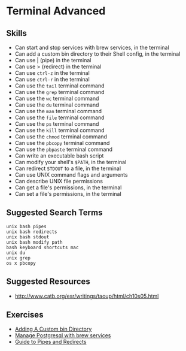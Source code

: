 # Terminal Advanced

## Skills

- Can start and stop services with brew services, in the terminal
- Can add a custom bin directory to their Shell config, in the terminal
- Can use | (pipe) in the terminal
- Can use > (redirect) in the terminal
- Can use `ctrl-z` in the terminal
- Can use `ctrl-r` in the terminal
- Can use the `tail` terminal command
- Can use the `grep` terminal command
- Can use the `wc` terminal command
- Can use the `du` terminal command
- Can use the `man` terminal command
- Can use the `file` terminal command
- Can use the `ps` terminal command
- Can use the `kill` terminal command
- Can use the `chmod` terminal command
- Can use the `pbcopy` terminal command
- Can use the `pbpaste` terminal command
- Can write an executable bash script
- Can modify your shell's `$PATH`, in the terminal
- Can redirect `STDOUT` to a file, in the terminal
- Can use UNIX command flags and arguments
- Can describe UNIX file permissions
- Can get a file's permissions, in the terminal
- Can set a file's permissions, in the terminal


## Suggested Search Terms

```
unix bash pipes
unix bash redirects
unix bash stdout
unix bash modify path
bash keyboard shortcuts mac
unix du
unix grep
os x pbcopy
```

## Suggested Resources

- http://www.catb.org/esr/writings/taoup/html/ch10s05.html


## Exercises

- [Adding A Custom bin Directory](./exercises/Adding-A-Custom-bin-Directory/README.md)
- [Manage Postgresql with brew services](./exercises/Manage-Postgresql-with-brew-services/README.md)
- [Guide to Pipes and Redirects](http://ryanstutorials.net/linuxtutorial/piping.php)
